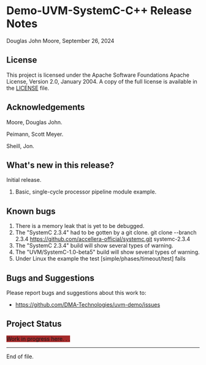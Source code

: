 
Demo-UVM-SystemC-C++ Release Notes
==================================

Douglas John Moore, September 26, 2024


License
-------

This project is licensed under the Apache Software Foundations Apache
License, Version 2.0, January 2004.  A copy of the full license is
available in the [LICENSE](LICENSE) file.


Acknowledgements
----------------

Moore, Douglas John.

Peimann, Scott Meyer.

Sheill, Jon.


What's new in this release?
---------------------------

Initial release.

1. Basic, single-cycle processor pipeline module example.


Known bugs
----------

1. There is a memory leak that is yet to be debugged.
2. The "SystemC 2.3.4" had to be gotten by a git clone.
   git clone --branch 2.3.4 https://github.com/accellera-official/systemc.git systemc-2.3.4
3. The "SystemC 2.3.4" build will show several types of warning.
4. The "UVM/SystemC-1.0-beta5"  build will show several types of warning.
5. Under Linux the example the test [simple/phases/timeout/test] fails
 


Bugs and Suggestions
--------------------

Please report bugs and suggestions about this work to:

* https://github.com/DMA-Technologies/uvm-demo/issues


Project Status
--------------

<span style='Background: Brown'>Work in progress here. . .</span>


---

End of file.
